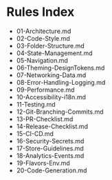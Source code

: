 # Rules Index

- 01-Architecture.md
- 02-Code-Style.md
- 03-Folder-Structure.md
- 04-State-Management.md
- 05-Navigation.md
- 06-Theming-DesignTokens.md
- 07-Networking-Data.md
- 08-Error-Handling-Logging.md
- 09-Performance.md
- 10-Accessibility-i18n.md
- 11-Testing.md
- 12-Git-Branching-Commits.md
- 13-PR-Checklist.md
- 14-Release-Checklist.md
- 15-CI-CD.md
- 16-Security-Secrets.md
- 17-Store-Guidelines.md
- 18-Analytics-Events.md
- 19-Flavors-Env.md
- 20-Code-Generation.md
